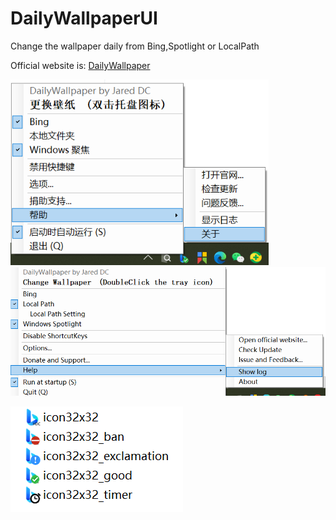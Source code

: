 # DailyWallpaperUI
Change the wallpaper daily from Bing,Spotlight or LocalPath



Official website is: [DailyWallpaper](https://github.com/JaredDC/DailyWallpaperUI)



<img src=".\Donate\main-interface.png" alt="image-20210625180522825" style="zoom:80%;" />

<img src=".\Donate\main-interface_en.png" alt="image-20210625180934802" style="zoom: 67%;" />

![image-20210625180746886](.\Donate\icon_status.png)

